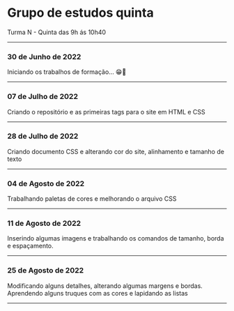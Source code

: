 # Grupo de estudos quinta
Turma N - Quinta das 9h ás 10h40

---

### **30 de Junho de 2022** 

Iniciando os trabalhos de formação... 😁🤞


---

### **07 de Julho de 2022**

Criando o repositório e as primeiras tags para o site em HTML e CSS

---

### **28 de Julho de 2022**

Criando documento CSS e alterando cor do site, alinhamento e tamanho de texto

---

### **04 de Agosto de 2022**

Trabalhando paletas de cores e melhorando o arquivo CSS

---

### **11 de Agosto de 2022**

Inserindo algumas imagens e trabalhando os comandos de tamanho, borda e espaçamento.

---

### **25 de Agosto de 2022**

Modificando alguns detalhes, alterando algumas margens e bordas. Aprendendo alguns truques com as cores e lapidando as listas

---
